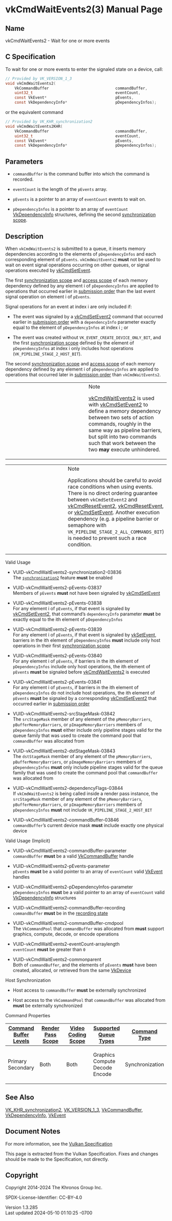 # vkCmdWaitEvents2(3) Manual Page

## Name

vkCmdWaitEvents2 - Wait for one or more events



## <a href="#_c_specification" class="anchor"></a>C Specification

To wait for one or more events to enter the signaled state on a device,
call:

``` c
// Provided by VK_VERSION_1_3
void vkCmdWaitEvents2(
    VkCommandBuffer                             commandBuffer,
    uint32_t                                    eventCount,
    const VkEvent*                              pEvents,
    const VkDependencyInfo*                     pDependencyInfos);
```

or the equivalent command

``` c
// Provided by VK_KHR_synchronization2
void vkCmdWaitEvents2KHR(
    VkCommandBuffer                             commandBuffer,
    uint32_t                                    eventCount,
    const VkEvent*                              pEvents,
    const VkDependencyInfo*                     pDependencyInfos);
```

## <a href="#_parameters" class="anchor"></a>Parameters

- `commandBuffer` is the command buffer into which the command is
  recorded.

- `eventCount` is the length of the `pEvents` array.

- `pEvents` is a pointer to an array of `eventCount` events to wait on.

- `pDependencyInfos` is a pointer to an array of `eventCount`
  [VkDependencyInfo](https://registry.khronos.org/vulkan/specs/1.3-extensions/man/html/VkDependencyInfo.html) structures, defining the
  second <a
  href="https://registry.khronos.org/vulkan/specs/1.3-extensions/html/vkspec.html#synchronization-dependencies-scopes"
  target="_blank" rel="noopener">synchronization scope</a>.

## <a href="#_description" class="anchor"></a>Description

When `vkCmdWaitEvents2` is submitted to a queue, it inserts memory
dependencies according to the elements of `pDependencyInfos` and each
corresponding element of `pEvents`. `vkCmdWaitEvents2` **must** not be
used to wait on event signal operations occurring on other queues, or
signal operations executed by [vkCmdSetEvent](https://registry.khronos.org/vulkan/specs/1.3-extensions/man/html/vkCmdSetEvent.html).

The first <a
href="https://registry.khronos.org/vulkan/specs/1.3-extensions/html/vkspec.html#synchronization-dependencies-scopes"
target="_blank" rel="noopener">synchronization scope</a> and <a
href="https://registry.khronos.org/vulkan/specs/1.3-extensions/html/vkspec.html#synchronization-dependencies-access-scopes"
target="_blank" rel="noopener">access scope</a> of each memory
dependency defined by any element i of `pDependencyInfos` are applied to
operations that occurred earlier in <a
href="https://registry.khronos.org/vulkan/specs/1.3-extensions/html/vkspec.html#synchronization-submission-order"
target="_blank" rel="noopener">submission order</a> than the last event
signal operation on element i of `pEvents`.

Signal operations for an event at index i are only included if:

- The event was signaled by a [vkCmdSetEvent2](https://registry.khronos.org/vulkan/specs/1.3-extensions/man/html/vkCmdSetEvent2.html)
  command that occurred earlier in <a
  href="https://registry.khronos.org/vulkan/specs/1.3-extensions/html/vkspec.html#synchronization-submission-order"
  target="_blank" rel="noopener">submission order</a> with a
  `dependencyInfo` parameter exactly equal to the element of
  `pDependencyInfos` at index i ; or

- The event was created without `VK_EVENT_CREATE_DEVICE_ONLY_BIT`, and
  the first <a
  href="https://registry.khronos.org/vulkan/specs/1.3-extensions/html/vkspec.html#synchronization-dependencies-scopes"
  target="_blank" rel="noopener">synchronization scope</a> defined by
  the element of `pDependencyInfos` at index i only includes host
  operations (`VK_PIPELINE_STAGE_2_HOST_BIT`).

The second <a
href="https://registry.khronos.org/vulkan/specs/1.3-extensions/html/vkspec.html#synchronization-dependencies-scopes"
target="_blank" rel="noopener">synchronization scope</a> and <a
href="https://registry.khronos.org/vulkan/specs/1.3-extensions/html/vkspec.html#synchronization-dependencies-access-scopes"
target="_blank" rel="noopener">access scope</a> of each memory
dependency defined by any element i of `pDependencyInfos` are applied to
operations that occurred later in <a
href="https://registry.khronos.org/vulkan/specs/1.3-extensions/html/vkspec.html#synchronization-submission-order"
target="_blank" rel="noopener">submission order</a> than
`vkCmdWaitEvents2`.

<table>
<colgroup>
<col style="width: 50%" />
<col style="width: 50%" />
</colgroup>
<tbody>
<tr class="odd">
<td class="icon"><em></em></td>
<td class="content">Note
<p><a href="https://registry.khronos.org/vulkan/specs/1.3-extensions/man/html/vkCmdWaitEvents2.html">vkCmdWaitEvents2</a> is used with <a
href="https://registry.khronos.org/vulkan/specs/1.3-extensions/man/html/vkCmdSetEvent2.html">vkCmdSetEvent2</a> to define a memory
dependency between two sets of action commands, roughly in the same way
as pipeline barriers, but split into two commands such that work between
the two <strong>may</strong> execute unhindered.</p></td>
</tr>
</tbody>
</table>

<table>
<colgroup>
<col style="width: 50%" />
<col style="width: 50%" />
</colgroup>
<tbody>
<tr class="odd">
<td class="icon"><em></em></td>
<td class="content">Note
<p>Applications should be careful to avoid race conditions when using
events. There is no direct ordering guarantee between
<code>vkCmdSetEvent2</code> and <a
href="vkCmdResetEvent2.html">vkCmdResetEvent2</a>, <a
href="vkCmdResetEvent.html">vkCmdResetEvent</a>, or <a
href="https://registry.khronos.org/vulkan/specs/1.3-extensions/man/html/vkCmdSetEvent.html">vkCmdSetEvent</a>. Another execution
dependency (e.g. a pipeline barrier or semaphore with
<code>VK_PIPELINE_STAGE_2_ALL_COMMANDS_BIT</code>) is needed to prevent
such a race condition.</p></td>
</tr>
</tbody>
</table>

Valid Usage

- <a href="#VUID-vkCmdWaitEvents2-synchronization2-03836"
  id="VUID-vkCmdWaitEvents2-synchronization2-03836"></a>
  VUID-vkCmdWaitEvents2-synchronization2-03836  
  The <a
  href="https://registry.khronos.org/vulkan/specs/1.3-extensions/html/vkspec.html#features-synchronization2"
  target="_blank" rel="noopener"><code>synchronization2</code></a>
  feature **must** be enabled

- <a href="#VUID-vkCmdWaitEvents2-pEvents-03837"
  id="VUID-vkCmdWaitEvents2-pEvents-03837"></a>
  VUID-vkCmdWaitEvents2-pEvents-03837  
  Members of `pEvents` **must** not have been signaled by
  [vkCmdSetEvent](https://registry.khronos.org/vulkan/specs/1.3-extensions/man/html/vkCmdSetEvent.html)

- <a href="#VUID-vkCmdWaitEvents2-pEvents-03838"
  id="VUID-vkCmdWaitEvents2-pEvents-03838"></a>
  VUID-vkCmdWaitEvents2-pEvents-03838  
  For any element i of `pEvents`, if that event is signaled by
  [vkCmdSetEvent2](https://registry.khronos.org/vulkan/specs/1.3-extensions/man/html/vkCmdSetEvent2.html), that command’s `dependencyInfo`
  parameter **must** be exactly equal to the ith element of
  `pDependencyInfos`

- <a href="#VUID-vkCmdWaitEvents2-pEvents-03839"
  id="VUID-vkCmdWaitEvents2-pEvents-03839"></a>
  VUID-vkCmdWaitEvents2-pEvents-03839  
  For any element i of `pEvents`, if that event is signaled by
  [vkSetEvent](https://registry.khronos.org/vulkan/specs/1.3-extensions/man/html/vkSetEvent.html), barriers in the ith element of
  `pDependencyInfos` **must** include only host operations in their
  first <a
  href="https://registry.khronos.org/vulkan/specs/1.3-extensions/html/vkspec.html#synchronization-dependencies-scopes"
  target="_blank" rel="noopener">synchronization scope</a>

- <a href="#VUID-vkCmdWaitEvents2-pEvents-03840"
  id="VUID-vkCmdWaitEvents2-pEvents-03840"></a>
  VUID-vkCmdWaitEvents2-pEvents-03840  
  For any element i of `pEvents`, if barriers in the ith element of
  `pDependencyInfos` include only host operations, the ith element of
  `pEvents` **must** be signaled before
  [vkCmdWaitEvents2](https://registry.khronos.org/vulkan/specs/1.3-extensions/man/html/vkCmdWaitEvents2.html) is executed

- <a href="#VUID-vkCmdWaitEvents2-pEvents-03841"
  id="VUID-vkCmdWaitEvents2-pEvents-03841"></a>
  VUID-vkCmdWaitEvents2-pEvents-03841  
  For any element i of `pEvents`, if barriers in the ith element of
  `pDependencyInfos` do not include host operations, the ith element of
  `pEvents` **must** be signaled by a corresponding
  [vkCmdSetEvent2](https://registry.khronos.org/vulkan/specs/1.3-extensions/man/html/vkCmdSetEvent2.html) that occurred earlier in <a
  href="https://registry.khronos.org/vulkan/specs/1.3-extensions/html/vkspec.html#synchronization-submission-order"
  target="_blank" rel="noopener">submission order</a>

- <a href="#VUID-vkCmdWaitEvents2-srcStageMask-03842"
  id="VUID-vkCmdWaitEvents2-srcStageMask-03842"></a>
  VUID-vkCmdWaitEvents2-srcStageMask-03842  
  The `srcStageMask` member of any element of the `pMemoryBarriers`,
  `pBufferMemoryBarriers`, or `pImageMemoryBarriers` members of
  `pDependencyInfos` **must** either include only pipeline stages valid
  for the queue family that was used to create the command pool that
  `commandBuffer` was allocated from

- <a href="#VUID-vkCmdWaitEvents2-dstStageMask-03843"
  id="VUID-vkCmdWaitEvents2-dstStageMask-03843"></a>
  VUID-vkCmdWaitEvents2-dstStageMask-03843  
  The `dstStageMask` member of any element of the `pMemoryBarriers`,
  `pBufferMemoryBarriers`, or `pImageMemoryBarriers` members of
  `pDependencyInfos` **must** only include pipeline stages valid for the
  queue family that was used to create the command pool that
  `commandBuffer` was allocated from

- <a href="#VUID-vkCmdWaitEvents2-dependencyFlags-03844"
  id="VUID-vkCmdWaitEvents2-dependencyFlags-03844"></a>
  VUID-vkCmdWaitEvents2-dependencyFlags-03844  
  If `vkCmdWaitEvents2` is being called inside a render pass instance,
  the `srcStageMask` member of any element of the `pMemoryBarriers`,
  `pBufferMemoryBarriers`, or `pImageMemoryBarriers` members of
  `pDependencyInfos` **must** not include `VK_PIPELINE_STAGE_2_HOST_BIT`

- <a href="#VUID-vkCmdWaitEvents2-commandBuffer-03846"
  id="VUID-vkCmdWaitEvents2-commandBuffer-03846"></a>
  VUID-vkCmdWaitEvents2-commandBuffer-03846  
  `commandBuffer`’s current device mask **must** include exactly one
  physical device

Valid Usage (Implicit)

- <a href="#VUID-vkCmdWaitEvents2-commandBuffer-parameter"
  id="VUID-vkCmdWaitEvents2-commandBuffer-parameter"></a>
  VUID-vkCmdWaitEvents2-commandBuffer-parameter  
  `commandBuffer` **must** be a valid
  [VkCommandBuffer](https://registry.khronos.org/vulkan/specs/1.3-extensions/man/html/VkCommandBuffer.html) handle

- <a href="#VUID-vkCmdWaitEvents2-pEvents-parameter"
  id="VUID-vkCmdWaitEvents2-pEvents-parameter"></a>
  VUID-vkCmdWaitEvents2-pEvents-parameter  
  `pEvents` **must** be a valid pointer to an array of `eventCount`
  valid [VkEvent](https://registry.khronos.org/vulkan/specs/1.3-extensions/man/html/VkEvent.html) handles

- <a href="#VUID-vkCmdWaitEvents2-pDependencyInfos-parameter"
  id="VUID-vkCmdWaitEvents2-pDependencyInfos-parameter"></a>
  VUID-vkCmdWaitEvents2-pDependencyInfos-parameter  
  `pDependencyInfos` **must** be a valid pointer to an array of
  `eventCount` valid [VkDependencyInfo](https://registry.khronos.org/vulkan/specs/1.3-extensions/man/html/VkDependencyInfo.html)
  structures

- <a href="#VUID-vkCmdWaitEvents2-commandBuffer-recording"
  id="VUID-vkCmdWaitEvents2-commandBuffer-recording"></a>
  VUID-vkCmdWaitEvents2-commandBuffer-recording  
  `commandBuffer` **must** be in the [recording
  state](#commandbuffers-lifecycle)

- <a href="#VUID-vkCmdWaitEvents2-commandBuffer-cmdpool"
  id="VUID-vkCmdWaitEvents2-commandBuffer-cmdpool"></a>
  VUID-vkCmdWaitEvents2-commandBuffer-cmdpool  
  The `VkCommandPool` that `commandBuffer` was allocated from **must**
  support graphics, compute, decode, or encode operations

- <a href="#VUID-vkCmdWaitEvents2-eventCount-arraylength"
  id="VUID-vkCmdWaitEvents2-eventCount-arraylength"></a>
  VUID-vkCmdWaitEvents2-eventCount-arraylength  
  `eventCount` **must** be greater than `0`

- <a href="#VUID-vkCmdWaitEvents2-commonparent"
  id="VUID-vkCmdWaitEvents2-commonparent"></a>
  VUID-vkCmdWaitEvents2-commonparent  
  Both of `commandBuffer`, and the elements of `pEvents` **must** have
  been created, allocated, or retrieved from the same
  [VkDevice](https://registry.khronos.org/vulkan/specs/1.3-extensions/man/html/VkDevice.html)

Host Synchronization

- Host access to `commandBuffer` **must** be externally synchronized

- Host access to the `VkCommandPool` that `commandBuffer` was allocated
  from **must** be externally synchronized

Command Properties

<table class="tableblock frame-all grid-all stretch">
<colgroup>
<col style="width: 20%" />
<col style="width: 20%" />
<col style="width: 20%" />
<col style="width: 20%" />
<col style="width: 20%" />
</colgroup>
<thead>
<tr class="header">
<th class="tableblock halign-left valign-top"><a
href="#VkCommandBufferLevel">Command Buffer Levels</a></th>
<th class="tableblock halign-left valign-top"><a
href="#vkCmdBeginRenderPass">Render Pass Scope</a></th>
<th class="tableblock halign-left valign-top"><a
href="#vkCmdBeginVideoCodingKHR">Video Coding Scope</a></th>
<th class="tableblock halign-left valign-top"><a
href="#VkQueueFlagBits">Supported Queue Types</a></th>
<th class="tableblock halign-left valign-top"><a
href="#fundamentals-queueoperation-command-types">Command Type</a></th>
</tr>
</thead>
<tbody>
<tr class="odd">
<td class="tableblock halign-left valign-top"><p>Primary<br />
Secondary</p></td>
<td class="tableblock halign-left valign-top"><p>Both</p></td>
<td class="tableblock halign-left valign-top"><p>Both</p></td>
<td class="tableblock halign-left valign-top"><p>Graphics<br />
Compute<br />
Decode<br />
Encode</p></td>
<td
class="tableblock halign-left valign-top"><p>Synchronization</p></td>
</tr>
</tbody>
</table>

## <a href="#_see_also" class="anchor"></a>See Also

[VK_KHR_synchronization2](https://registry.khronos.org/vulkan/specs/1.3-extensions/man/html/VK_KHR_synchronization2.html),
[VK_VERSION_1_3](https://registry.khronos.org/vulkan/specs/1.3-extensions/man/html/VK_VERSION_1_3.html),
[VkCommandBuffer](https://registry.khronos.org/vulkan/specs/1.3-extensions/man/html/VkCommandBuffer.html),
[VkDependencyInfo](https://registry.khronos.org/vulkan/specs/1.3-extensions/man/html/VkDependencyInfo.html), [VkEvent](https://registry.khronos.org/vulkan/specs/1.3-extensions/man/html/VkEvent.html)

## <a href="#_document_notes" class="anchor"></a>Document Notes

For more information, see the <a
href="https://registry.khronos.org/vulkan/specs/1.3-extensions/html/vkspec.html#vkCmdWaitEvents2"
target="_blank" rel="noopener">Vulkan Specification</a>

This page is extracted from the Vulkan Specification. Fixes and changes
should be made to the Specification, not directly.

## <a href="#_copyright" class="anchor"></a>Copyright

Copyright 2014-2024 The Khronos Group Inc.

SPDX-License-Identifier: CC-BY-4.0

Version 1.3.285  
Last updated 2024-05-10 01:10:25 -0700
